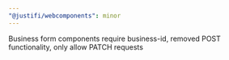 ```yaml
---
"@justifi/webcomponents": minor
---
```


Business form components require business-id, removed POST functionality, only allow PATCH requests
